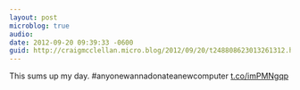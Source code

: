 ```yaml
---
layout: post
microblog: true
audio: 
date: 2012-09-20 09:39:33 -0600
guid: http://craigmcclellan.micro.blog/2012/09/20/t248808623013261312.html
---
```

This sums up my day. #anyonewannadonateanewcomputer [t.co/imPMNgqp](http://t.co/imPMNgqp)
